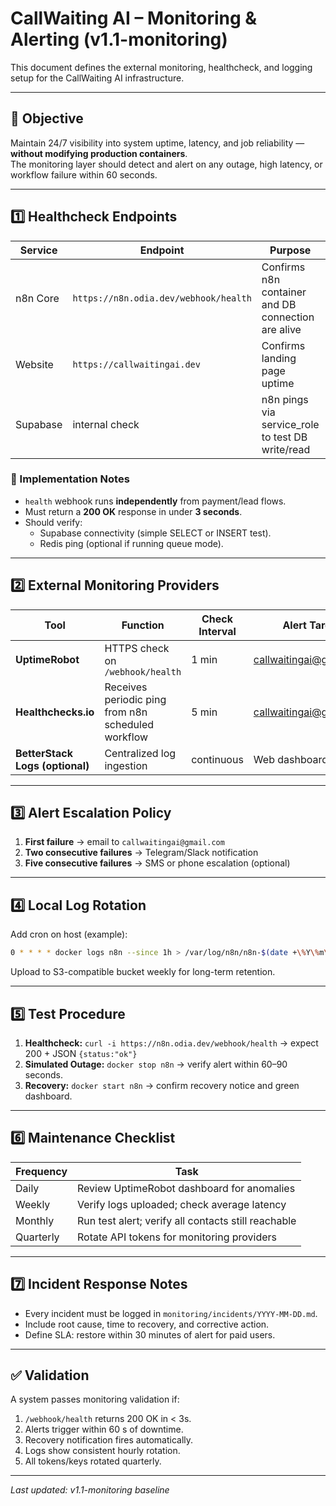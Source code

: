 # CallWaiting AI – Monitoring & Alerting (v1.1-monitoring)

This document defines the external monitoring, healthcheck, and logging setup for the CallWaiting AI infrastructure.

---

## 🎯 Objective
Maintain 24/7 visibility into system uptime, latency, and job reliability — **without modifying production containers**.  
The monitoring layer should detect and alert on any outage, high latency, or workflow failure within 60 seconds.

---

## 1️⃣ Healthcheck Endpoints

| Service | Endpoint | Purpose | Expected Response |
|----------|-----------|----------|-------------------|
| n8n Core | `https://n8n.odia.dev/webhook/health` | Confirms n8n container and DB connection are alive | `{"status":"ok","timestamp":"<ISO>"}` |
| Website | `https://callwaitingai.dev` | Confirms landing page uptime | 200 OK |
| Supabase | internal check | n8n pings via service_role to test DB write/read | 200 OK in workflow log |

### 🧩 Implementation Notes
- `health` webhook runs **independently** from payment/lead flows.
- Must return a **200 OK** response in under **3 seconds**.
- Should verify:
  - Supabase connectivity (simple SELECT or INSERT test).
  - Redis ping (optional if running queue mode).

---

## 2️⃣ External Monitoring Providers

| Tool | Function | Check Interval | Alert Target |
|------|-----------|----------------|---------------|
| **UptimeRobot** | HTTPS check on `/webhook/health` | 1 min | callwaitingai@gmail.com |
| **Healthchecks.io** | Receives periodic ping from n8n scheduled workflow | 5 min | callwaitingai@gmail.com |
| **BetterStack Logs (optional)** | Centralized log ingestion | continuous | Web dashboard |

---

## 3️⃣ Alert Escalation Policy

1. **First failure** → email to `callwaitingai@gmail.com`
2. **Two consecutive failures** → Telegram/Slack notification
3. **Five consecutive failures** → SMS or phone escalation (optional)

---

## 4️⃣ Local Log Rotation

Add cron on host (example):

```bash
0 * * * * docker logs n8n --since 1h > /var/log/n8n/n8n-$(date +\%Y\%m\%d\%H).log
```

Upload to S3-compatible bucket weekly for long-term retention.

---

## 5️⃣ Test Procedure

1. **Healthcheck:**
   `curl -i https://n8n.odia.dev/webhook/health` → expect 200 + JSON `{status:"ok"}`
2. **Simulated Outage:**
   `docker stop n8n` → verify alert within 60–90 seconds.
3. **Recovery:**
   `docker start n8n` → confirm recovery notice and green dashboard.

---

## 6️⃣ Maintenance Checklist

| Frequency | Task                                                |
| --------- | --------------------------------------------------- |
| Daily     | Review UptimeRobot dashboard for anomalies          |
| Weekly    | Verify logs uploaded; check average latency         |
| Monthly   | Run test alert; verify all contacts still reachable |
| Quarterly | Rotate API tokens for monitoring providers          |

---

## 7️⃣ Incident Response Notes

* Every incident must be logged in `monitoring/incidents/YYYY-MM-DD.md`.
* Include root cause, time to recovery, and corrective action.
* Define SLA: restore within 30 minutes of alert for paid users.

---

## ✅ Validation

A system passes monitoring validation if:

1. `/webhook/health` returns 200 OK in < 3s.
2. Alerts trigger within 60 s of downtime.
3. Recovery notification fires automatically.
4. Logs show consistent hourly rotation.
5. All tokens/keys rotated quarterly.

---

*Last updated: v1.1-monitoring baseline*

